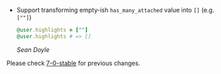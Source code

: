 *   Support transforming empty-ish `has_many_attached` value into `[]` (e.g. `[""]`)

    ```ruby
    @user.highlights = [""]
    @user.highlights # => []
    ```

    *Sean Doyle*

Please check [7-0-stable](https://github.com/rails/rails/blob/7-0-stable/activestorage/CHANGELOG.md) for previous changes.
